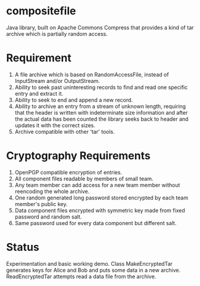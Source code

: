 # compositefile
Java library, built on Apache Commons Compress that provides a kind of tar archive which is partially random access.
# Requirement
1. A file archive which is based on RandomAccessFile, instead of InputStream and/or OutputStream.
2. Ability to seek past uninteresting records to find and read one specific entry and extract it.
3. Ability to seek to end and append a new record.
4. Ability to archive an entry from a stream of unknown length, requiring that the header is written with indeterminate size information and after the actual data has been counted the library seeks back to header and updates it with the correct sizes.
5. Archive compatible with other 'tar' tools.
# Cryptography Requirements
1. OpenPGP compatible encryption of entries.
2. All component files readable by members of small team.
3. Any team member can add access for a new team member without reencoding the whole archive.
4. One random generated long password stored encrypted by each team member's public key.
5. Data component files encrypted with symmetric key made from fixed password and random salt.
6. Same password used for every data component but different salt.
# Status
Experimentation and basic working demo. Class MakeEncryptedTar generates keys for Alice and Bob and puts some data in a new archive. ReadEncryptedTar attempts read a data file from the archive.
